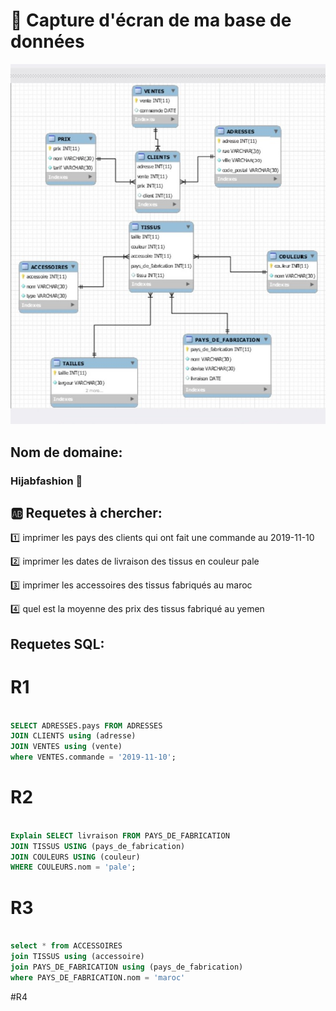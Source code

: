 # 🤳 Capture d'écran de ma base de données

![image](schema.jpg)

## Nom de domaine: 

### Hijabfashion 🧕


## :ab: Requetes à chercher:

:one: imprimer les pays des clients qui ont fait une commande au 2019-11-10

:two: imprimer les dates de livraison des tissus en couleur pale 

:three: imprimer les accessoires des tissus fabriqués au maroc 


:four: quel est la moyenne des prix des tissus fabriqué au yemen



## Requetes SQL:

# R1

```sql

SELECT ADRESSES.pays FROM ADRESSES
JOIN CLIENTS using (adresse)
JOIN VENTES using (vente)
where VENTES.commande = '2019-11-10';

```

# R2

```sql

Explain SELECT livraison FROM PAYS_DE_FABRICATION
JOIN TISSUS USING (pays_de_fabrication)
JOIN COULEURS USING (couleur)
WHERE COULEURS.nom = 'pale';

```

# R3

```sql

select * from ACCESSOIRES
join TISSUS using (accessoire)
join PAYS_DE_FABRICATION using (pays_de_fabrication)
where PAYS_DE_FABRICATION.nom = 'maroc'

```

#R4
```sql
```
